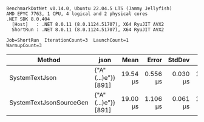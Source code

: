 ```

BenchmarkDotNet v0.14.0, Ubuntu 22.04.5 LTS (Jammy Jellyfish)
AMD EPYC 7763, 1 CPU, 4 logical and 2 physical cores
.NET SDK 8.0.404
  [Host]   : .NET 8.0.11 (8.0.1124.51707), X64 RyuJIT AVX2
  ShortRun : .NET 8.0.11 (8.0.1124.51707), X64 RyuJIT AVX2

Job=ShortRun  IterationCount=3  LaunchCount=1  
WarmupCount=3  

```
| Method                  | json                | Mean     | Error    | StdDev   | Min      | Max      | Gen0   | Allocated |
|------------------------ |-------------------- |---------:|---------:|---------:|---------:|---------:|-------:|----------:|
| SystemTextJson          | {&quot;A&quot;(...)e&quot;}} [891] | 19.54 μs | 0.556 μs | 0.030 μs | 19.52 μs | 19.58 μs | 0.0305 |   3.22 KB |
| SystemTextJsonSourceGen | {&quot;A&quot;(...)e&quot;}} [891] | 19.00 μs | 1.106 μs | 0.061 μs | 18.93 μs | 19.05 μs | 0.0305 |   3.22 KB |
